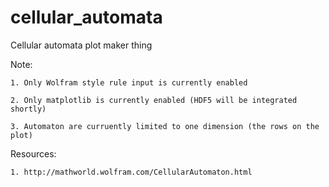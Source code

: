 # cellular_automata

Cellular automata plot maker thing 

  Note:
  
    1. Only Wolfram style rule input is currently enabled
    
    2. Only matplotlib is currently enabled (HDF5 will be integrated shortly)
    
    3. Automaton are curruently limited to one dimension (the rows on the plot)
    
  Resources:
    
    1. http://mathworld.wolfram.com/CellularAutomaton.html

